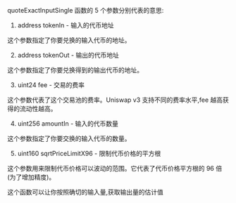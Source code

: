quoteExactInputSingle 函数的 5 个参数分别代表的意思:

1. address tokenIn - 输入的代币地址

这个参数指定了你要兑换的输入代币的地址。

2. address tokenOut - 输出的代币地址

这个参数指定了你要兑换得到的输出代币的地址。

3. uint24 fee - 交易的费率

这个参数代表了这个交易池的费率。Uniswap v3 支持不同的费率水平,fee 越高获得的流动性越高。

4. uint256 amountIn - 输入的代币数量

这个参数指定了你要交换的输入代币的数量。

5. uint160 sqrtPriceLimitX96 - 限制代币价格的平方根

这个参数用来限制代币价格可以波动的范围。它代表了代币价格平方根的 96 倍(为了增加精度)。

这个函数可以让你按照确切的输入量,获取输出量的估计值